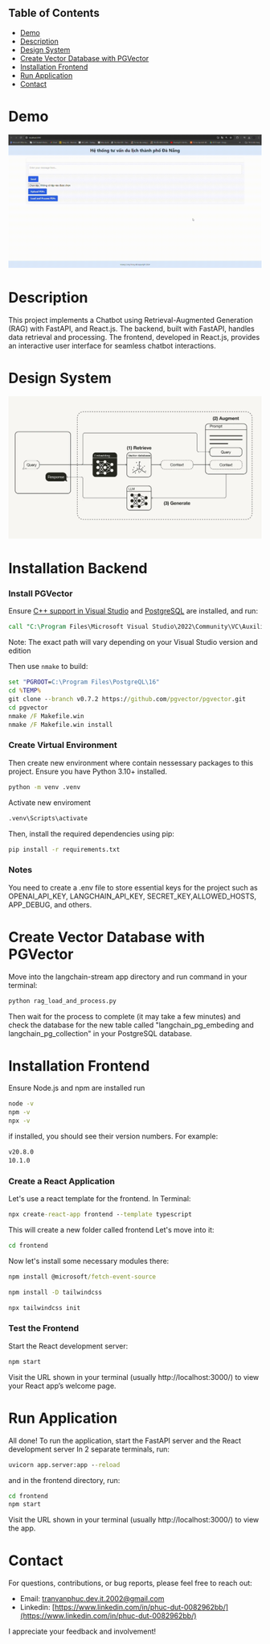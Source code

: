 ## Table of Contents
- [Demo](#demo)
- [Description](#description)
- [Design System](#design-system)
- [Create Vector Database with PGVector](#vector-database)
- [Installation Frontend](#installation-frontend)
- [Run Application](#run-application)
- [Contact](#contact)

# Demo
![Demo](./chatbot.gif)
# Description
This project implements a Chatbot using Retrieval-Augmented Generation (RAG) with FastAPI, and React.js. The backend, built with FastAPI, handles data retrieval and processing. The frontend, developed in React.js, provides an interactive user interface for seamless chatbot interactions.

# Design System
![Desigin System](./design-system.jpg)

# Installation Backend
### Install PGVector

Ensure [C++ support in Visual Studio](https://learn.microsoft.com/en-us/cpp/build/building-on-the-command-line?view=msvc-170#download-and-install-the-tools) and [PostgreSQL](https://www.postgresql.org/download/windows/) are installed, and run:

```cmd
call "C:\Program Files\Microsoft Visual Studio\2022\Community\VC\Auxiliary\Build\vcvars64.bat"
```

Note: The exact path will vary depending on your Visual Studio version and edition

Then use `nmake` to build:

```cmd
set "PGROOT=C:\Program Files\PostgreQL\16"
cd %TEMP%
git clone --branch v0.7.2 https://github.com/pgvector/pgvector.git
cd pgvector
nmake /F Makefile.win
nmake /F Makefile.win install
```
### Create Virtual Environment
Then create new environment where contain nessessary packages to this project.
Ensure you have Python 3.10+ installed.
```cmd
python -m venv .venv
```
Activate new enviroment
```cmd
.venv\Scripts\activate
```
Then, install the required dependencies using pip:
```cmd
pip install -r requirements.txt
```
### Notes
You need to create a .env file to store essential keys for the project such as OPENAI_API_KEY, LANGCHAIN_API_KEY, SECRET_KEY,ALLOWED_HOSTS, APP_DEBUG,  and others.

# Create Vector Database with PGVector
Move into the langchain-stream app directory and run command in your terminal:
```cmd
python rag_load_and_process.py
```
Then wait for the process to complete (it may take a few minutes) and check the database for the new table called "langchain_pg_embeding and langchain_pg_collection" in your PostgreSQL database.

# Installation Frontend
Ensure Node.js and npm are installed
run
```cmd
node -v
npm -v
npx -v
```
if installed, you should see their version numbers. For example:
```cmd
v20.8.0
10.1.0
```
### Create a React Application
Let's use a react template for the frontend. In Terminal:
```cmd
npx create-react-app frontend --template typescript
```
This will create a new folder called frontend
Let's move into it:
```cmd
cd frontend
```
Now let's install some necessary modules there:
```cmd
npm install @microsoft/fetch-event-source
```
```cmd
npm install -D tailwindcss
```
```cmd
npx tailwindcss init
```
### Test the Frontend
Start the React development server:
```cmd
npm start
```
Visit the URL shown in your terminal (usually http://localhost:3000/) to view your React app’s welcome page.

# Run Application
All done! To run the application, start the FastAPI server and the React development server
In 2 separate terminals, run:
```cmd
uvicorn app.server:app --reload
```
and in the frontend directory, run:
```cmd
cd frontend
npm start
```
Visit the URL shown in your terminal (usually http://localhost:3000/) to view the app.

# Contact
For questions, contributions, or bug reports, please feel free to reach out:

- Email: [tranvanphuc.dev.it.2002@gmail.com](tranvanphuc.dev.it.2002@gmail.com)
- Linkedin: [https://www.linkedin.com/in/phuc-dut-0082962bb/](https://www.linkedin.com/in/phuc-dut-0082962bb/)

I appreciate your feedback and involvement!




